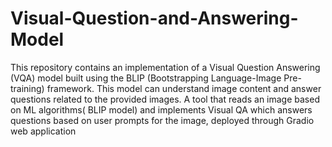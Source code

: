 # Visual-Question-and-Answering-Model
This repository contains an implementation of a Visual Question Answering (VQA) model built using the BLIP (Bootstrapping Language-Image Pre-training) framework. This model can understand image content and answer questions related to the provided images.
A tool that reads an image based on ML algorithms( BLIP model) and implements Visual QA which answers questions based on user prompts for the image, deployed through Gradio web application
